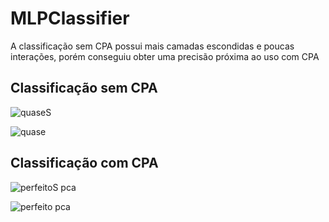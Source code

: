 # MLPClassifier

A classificação sem CPA possui mais camadas escondidas e poucas interações, porém conseguiu obter uma precisão próxima ao uso com CPA

## Classificação sem CPA

![quaseS](https://user-images.githubusercontent.com/49571908/159823231-b4e6f9ad-7e56-4a2f-8484-21c70e7d628c.png)

![quase](https://user-images.githubusercontent.com/49571908/159823263-6a7784dc-7cb2-43c0-beaf-2c8eea59f4e9.png)

## Classificação com CPA

![perfeitoS pca](https://user-images.githubusercontent.com/49571908/159823285-bf6e8f4d-419c-4aa6-9a89-33528519facb.png)

![perfeito pca](https://user-images.githubusercontent.com/49571908/159823299-216d4e63-ca75-412c-af0c-492a4944d5c5.png)
